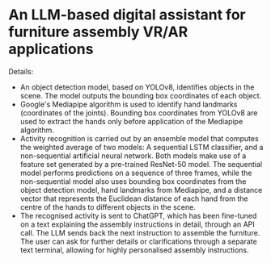 # An LLM-based digital assistant for furniture assembly VR/AR applications

Details:
- An object detection model, based on YOLOv8, identifies objects in the scene. The model outputs the bounding box coordinates of each object.
- Google's Mediapipe algorithm is used to identify hand landmarks (coordinates of the joints). Bounding box coordinates from YOLOv8 are used to extract the hands only before application of the Mediapipe algorithm.
- Activity recognition is carried out by an ensemble model that computes the weighted average of two models: A sequential LSTM classifier, and a non-sequential artificial neural network. Both models make use of a feature set generated by a pre-trained ResNet-50 model. The sequential model performs predictions on a sequence of three frames, while the non-sequential model also uses bounding box coordinates from the object detection model, hand landmarks from Mediapipe, and a distance vector that represents the Euclidean distance of each hand from the centre of the hands to different objects in the scene.
- The recognised activity is sent to ChatGPT, which has been fine-tuned on a text explaining the assembly instructions in detail, through an API call. The LLM sends back the next instruction to assemble the furniture. The user can ask for further details or clarifications through a separate text terminal, allowing for highly personalised assembly instructions.

